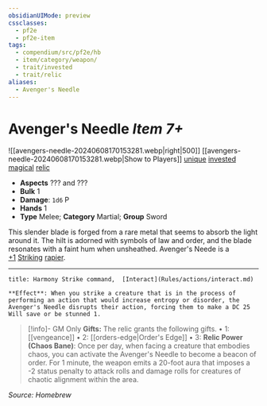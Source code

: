 ```yaml
---
obsidianUIMode: preview
cssclasses:
  - pf2e
  - pf2e-item
tags:
  - compendium/src/pf2e/hb
  - item/category/weapon/
  - trait/invested
  - trait/relic
aliases:
  - Avenger's Needle
---
```


# Avenger's Needle *Item 7+*  
![[avengers-needle-20240608170153281.webp|right|500]]
[[avengers-needle-20240608170153281.webp|Show to Players]]
[unique](unique.md)  [invested](invested.md)  [magical](magical.md)  [relic](rules/traits/relic.md "Relic Item Trait") 

- **Aspects** ??? and ???
- **Bulk** 1
- **Damage**: `1d6` P
- **Hands** 1
- **Type** Melee; **Category** Martial; **Group** Sword

This slender blade is forged from a rare metal that seems to absorb the light around it. The hilt is adorned with symbols of law and order, and the blade resonates with a faint hum when unsheathed.  Avenger's Neede is a [+1](weapon-potency.md) [Striking](striking.md) [rapier](rapier.md).

---
```ad-embed-ability
title: Harmony Strike command,  [Interact](Rules/actions/interact.md)

**Effect**: When you strike a creature that is in the process of performing an action that would increase entropy or disorder, the Avenger's Needle disrupts their action, forcing them to make a DC 25 Will save or be stunned 1.
```

> [!info]- GM Only
> **Gifts:** The relic grants the following gifts.
> • 1: [[vengeance]]
> • 2: [[orders-edge|Order's Edge]]
> • 3: **Relic Power (Chaos Bane)**: Once per day, when facing a creature that embodies chaos, you can activate the Avenger's Needle to become a beacon of order. For 1 minute, the weapon emits a 20-foot aura that imposes a -2 status penalty to attack rolls and damage rolls for creatures of chaotic alignment within the area.

*Source: Homebrew*



